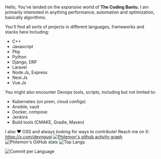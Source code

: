 Hello, You've landed on the _expansive_ world of **The Coding Bantu.**
I am primarily interested in anything performance, automation and optimization, basically algorithms.

You'll find all sorts of projects in different languages, frameworks and stacks here Including:
 - C++
 - Javascript
 - Php
 - Python
 - Django, DRF
 - Laravel
 - Node.Js, Express
 - Nest.Js
 - Vue.Js
   
You might also encounter Devops tools, scripts, including but not limited to:
 - Kubernetes (on prem, cloud configs)
 - Ansible, vault
 - Docker, compose
 - Jenkins
 - Build tools (CMAKE, Gradle, Maven)
   

I also ❤️ OSS and always looking for ways to contribute!
Reach me on X: https://x.com/devngugi
[![Philemon's github activity graph](https://github-readme-activity-graph.vercel.app/graph?username=thecodingbantu&theme=github-compact)](https://github.com/thecodingbantu/github-readme-activity-graph)
![Philemon's GitHub stats](https://github-readme-stats.vercel.app/api?username=thecodingbantu&show_icons=true&theme=radical)
![Top Langs](https://github-readme-stats.vercel.app/api/top-langs/?username=thecodingbantu&layout=compact)

![Commit per Language](http://github-profile-summary-cards.vercel.app/api/cards/most-commit-language?username=thecodingbantu&theme=github_dark)

